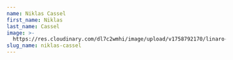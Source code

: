 ```yaml
---
name: Niklas Cassel
first_name: Niklas
last_name: Cassel
image: >-
  https://res.cloudinary.com/dl7c2wmhi/image/upload/v1758792170/linaro-website/images/author/niklas-cassel
slug_name: niklas-cassel
---
```


